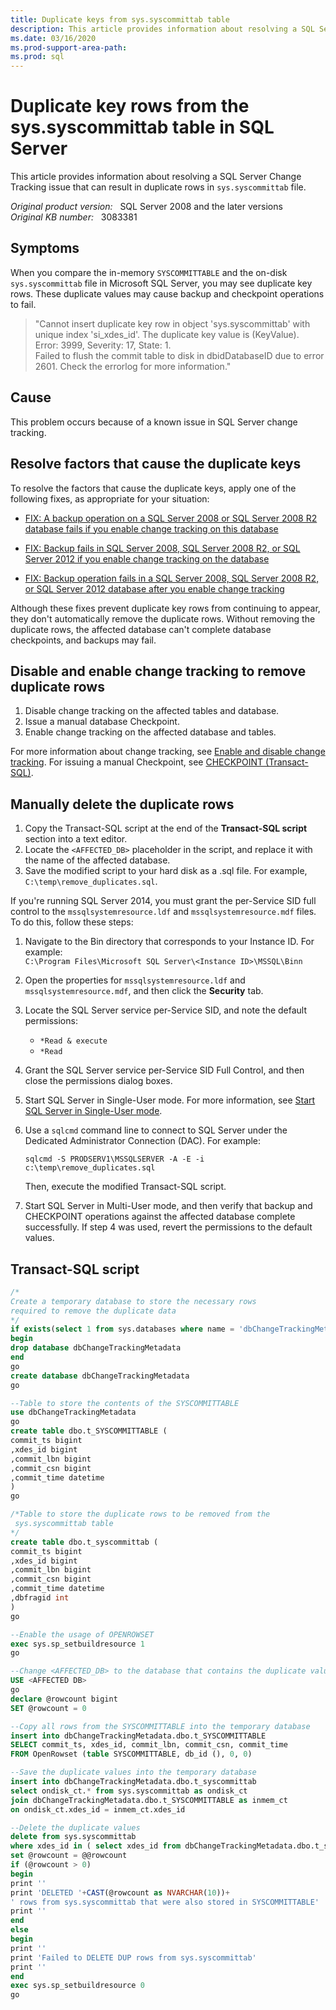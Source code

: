 ```yaml
---
title: Duplicate keys from sys.syscommittab table
description: This article provides information about resolving a SQL Server Change Tracking issue that can result in duplicate rows in `sys.syscommittab` file.
ms.date: 03/16/2020
ms.prod-support-area-path:
ms.prod: sql
---
```

# Duplicate key rows from the sys.syscommittab table in SQL Server

This article provides information about resolving a SQL Server Change Tracking issue that can result in duplicate rows in `sys.syscommittab` file.

_Original product version:_ &nbsp; SQL Server 2008 and the later versions  
_Original KB number:_ &nbsp; 3083381

## Symptoms

When you compare the in-memory `SYSCOMMITTABLE` and the on-disk `sys.syscommittab` file in Microsoft SQL Server, you may see duplicate key rows. These duplicate values may cause backup and checkpoint operations to fail.

> "Cannot insert duplicate key row in object 'sys.syscommittab' with unique index 'si_xdes_id'. The duplicate key value is (KeyValue).  
> Error: 3999, Severity: 17, State: 1.  
> Failed to flush the commit table to disk in dbidDatabaseID due to error 2601. Check the errorlog for more information."

## Cause

This problem occurs because of a known issue in SQL Server change tracking.

## Resolve factors that cause the duplicate keys

To resolve the factors that cause the duplicate keys, apply one of the following fixes, as appropriate for your situation:

- [FIX: A backup operation on a SQL Server 2008 or SQL Server 2008 R2 database fails if you enable change tracking on this database](https://support.microsoft.com/help/2522893)

- [FIX: Backup fails in SQL Server 2008, SQL Server 2008 R2, or SQL Server 2012 if you enable change tracking on the database](https://support.microsoft.com/kb/2603910)

- [FIX: Backup operation fails in a SQL Server 2008, SQL Server 2008 R2, or SQL Server 2012 database after you enable change tracking](https://support.microsoft.com/kb/2682488)

Although these fixes prevent duplicate key rows from continuing to appear, they don't automatically remove the duplicate rows. Without removing the duplicate rows, the affected database can't complete database checkpoints, and backups may fail.

## Disable and enable change tracking to remove duplicate rows

1. Disable change tracking on the affected tables and database.
2. Issue a manual database Checkpoint.
3. Enable change tracking on the affected database and tables.

For more information about change tracking, see [Enable and disable change tracking](/sql/relational-databases/track-changes/enable-and-disable-change-tracking-sql-server). For issuing a manual Checkpoint, see [CHECKPOINT (Transact-SQL)](/sql/t-sql/language-elements/checkpoint-transact-sql).

## Manually delete the duplicate rows

1. Copy the Transact-SQL script at the end of the **Transact-SQL script** section into a text editor.
2. Locate the `<AFFECTED_DB>` placeholder in the script, and replace it with the name of the affected database.
3. Save the modified script to your hard disk as a .sql file. For example, `C:\temp\remove_duplicates.sql`.

If you're running SQL Server 2014, you must grant the per-Service SID full control to the `mssqlsystemresource.ldf` and `mssqlsystemresource.mdf` files. To do this, follow these steps:

1. Navigate to the Bin directory that corresponds to your Instance ID. For example:  
`C:\Program Files\Microsoft SQL Server\<Instance ID>\MSSQL\Binn`

2. Open the properties for `mssqlsystemresource.ldf` and `mssqlsystemresource.mdf`, and then click the **Security** tab.
3. Locate the SQL Server service per-Service SID, and note the default permissions:

    - `*Read & execute`
    - `*Read`

4. Grant the SQL Server service per-Service SID Full Control, and then close the permissions dialog boxes.
5. Start SQL Server in Single-User mode. For more information, see [Start SQL Server in Single-User mode](/sql/database-engine/configure-windows/start-sql-server-in-single-user-mode).
6. Use a `sqlcmd` command line to connect to SQL Server under the Dedicated Administrator Connection (DAC). For example:

    ```console
    sqlcmd -S PRODSERV1\MSSQLSERVER -A -E -i c:\temp\remove_duplicates.sql
    ```

   Then, execute the modified Transact-SQL script.

7. Start SQL Server in Multi-User mode, and then verify that backup and CHECKPOINT operations against the affected database complete successfully. If step 4 was used, revert the permissions to the default values.

## Transact-SQL script

```sql
/*
Create a temporary database to store the necessary rows
required to remove the duplicate data
*/
if exists(select 1 from sys.databases where name = 'dbChangeTrackingMetadata')
begin
drop database dbChangeTrackingMetadata
end
go
create database dbChangeTrackingMetadata
go

--Table to store the contents of the SYSCOMMITTABLE
use dbChangeTrackingMetadata
go
create table dbo.t_SYSCOMMITTABLE (
commit_ts bigint
,xdes_id bigint
,commit_lbn bigint
,commit_csn bigint
,commit_time datetime
)
go

/*Table to store the duplicate rows to be removed from the
 sys.syscommittab table
*/
create table dbo.t_syscommittab (
commit_ts bigint
,xdes_id bigint
,commit_lbn bigint
,commit_csn bigint
,commit_time datetime
,dbfragid int
)
go

--Enable the usage of OPENROWSET
exec sys.sp_setbuildresource 1
go

--Change <AFFECTED_DB> to the database that contains the duplicate values
USE <AFFECTED DB>
go
declare @rowcount bigint
SET @rowcount = 0

--Copy all rows from the SYSCOMMITTABLE into the temporary database
insert into dbChangeTrackingMetadata.dbo.t_SYSCOMMITTABLE
SELECT commit_ts, xdes_id, commit_lbn, commit_csn, commit_time
FROM OpenRowset (table SYSCOMMITTABLE, db_id (), 0, 0)

--Save the duplicate values into the temporary database
insert into dbChangeTrackingMetadata.dbo.t_syscommittab
select ondisk_ct.* from sys.syscommittab as ondisk_ct
join dbChangeTrackingMetadata.dbo.t_SYSCOMMITTABLE as inmem_ct
on ondisk_ct.xdes_id = inmem_ct.xdes_id

--Delete the duplicate values
delete from sys.syscommittab
where xdes_id in ( select xdes_id from dbChangeTrackingMetadata.dbo.t_syscommittab )
set @rowcount = @@rowcount
if (@rowcount > 0)
begin
print ''
print 'DELETED '+CAST(@rowcount as NVARCHAR(10))+
' rows from sys.syscommittab that were also stored in SYSCOMMITTABLE'
print ''
end
else
begin
print ''
print 'Failed to DELETE DUP rows from sys.syscommittab'
print ''
end
exec sys.sp_setbuildresource 0
go
```
